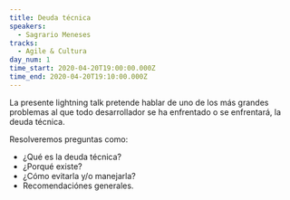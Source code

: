 ```yaml
---
title: Deuda técnica
speakers:
  - Sagrario Meneses
tracks:
  - Agile & Cultura
day_num: 1
time_start: 2020-04-20T19:00:00.000Z
time_end: 2020-04-20T19:10:00.000Z
---
```

<!--StartFragment-->

La presente lightning talk pretende hablar de uno de los más grandes problemas al que todo desarrollador se ha enfrentado o se enfrentará, la deuda técnica.

Resolveremos preguntas como:
* ¿Qué es la deuda técnica?
* ¿Porqué existe?
* ¿Cómo evitarla y/o manejarla?
* Recomendaciónes generales.

<!--EndFragment-->
